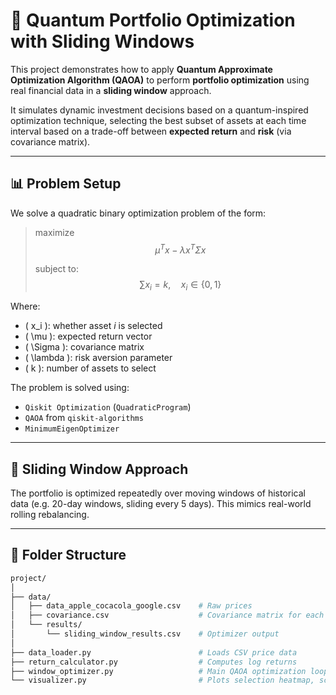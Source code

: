 # 🧠 Quantum Portfolio Optimization with Sliding Windows

This project demonstrates how to apply **Quantum Approximate Optimization Algorithm (QAOA)** to perform **portfolio optimization** using real financial data in a **sliding window** approach.

It simulates dynamic investment decisions based on a quantum-inspired optimization technique, selecting the best subset of assets at each time interval based on a trade-off between **expected return** and **risk** (via covariance matrix).

---

## 📊 Problem Setup

We solve a quadratic binary optimization problem of the form:

> maximize  
> $$ \mu^T x - \lambda x^T \Sigma x $$
>
> subject to:  
> $$ \sum x_i = k, \quad x_i \in \{0,1\} $$ 

Where:
- \( x_i \): whether asset *i* is selected
- \( \mu \): expected return vector
- \( \Sigma \): covariance matrix
- \( \lambda \): risk aversion parameter
- \( k \): number of assets to select

The problem is solved using:
- `Qiskit Optimization` (`QuadraticProgram`)
- `QAOA` from `qiskit-algorithms`
- `MinimumEigenOptimizer`

---

## 🔁 Sliding Window Approach

The portfolio is optimized repeatedly over moving windows of historical data (e.g. 20-day windows, sliding every 5 days). This mimics real-world rolling rebalancing.

---

## 📁 Folder Structure

```bash
project/
│
├── data/
│   ├── data_apple_cocacola_google.csv    # Raw prices
│   ├── covariance.csv                    # Covariance matrix for each window
│   └── results/
│       └── sliding_window_results.csv    # Optimizer output
│
├── data_loader.py                        # Loads CSV price data
├── return_calculator.py                  # Computes log returns
├── window_optimizer.py                   # Main QAOA optimization loop
└── visualizer.py                         # Plots selection heatmap, scores & real returns
